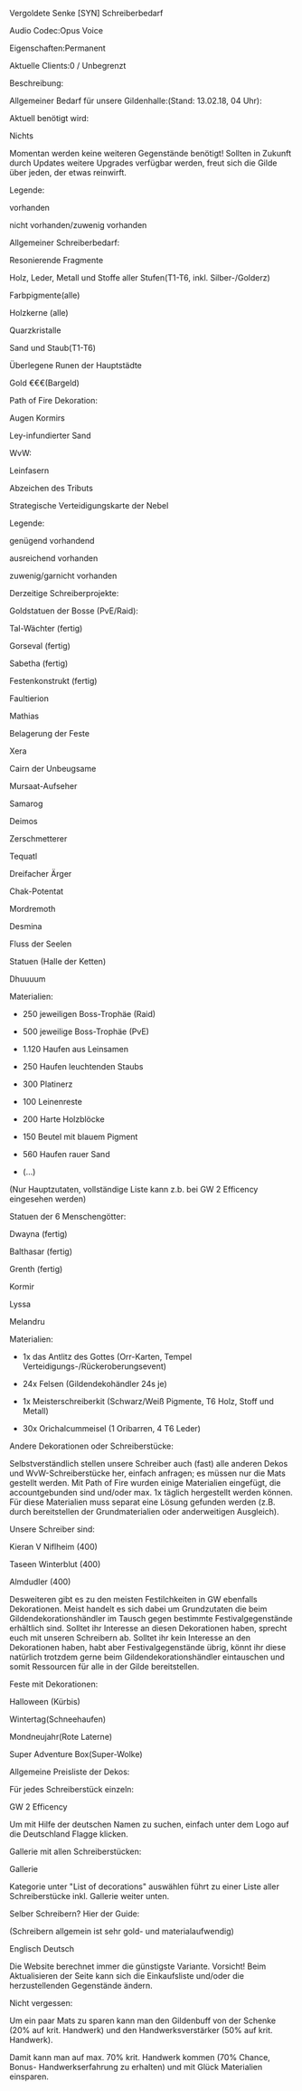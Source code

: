 

Vergoldete Senke [SYN] Schreiberbedarf

Audio Codec:Opus Voice

Eigenschaften:Permanent

Aktuelle Clients:0 / Unbegrenzt

Beschreibung:

Allgemeiner Bedarf für unsere Gildenhalle:(Stand: 13.02.18, 04 Uhr):

Aktuell benötigt wird:



Nichts

Momentan werden keine weiteren Gegenstände benötigt! Sollten in Zukunft durch Updates weitere Upgrades verfügbar werden, freut sich die Gilde über jeden, der etwas reinwirft.

Legende:

vorhanden

nicht vorhanden/zuwenig vorhanden



Allgemeiner Schreiberbedarf:



Resonierende Fragmente

Holz, Leder, Metall und Stoffe aller Stufen(T1-T6, inkl. Silber-/Golderz)

Farbpigmente(alle)

Holzkerne (alle)

Quarzkristalle

Sand und Staub(T1-T6)

Überlegene Runen der Hauptstädte

Gold €€€(Bargeld)



Path of Fire Dekoration:

Augen Kormirs

Ley-infundierter Sand

WvW:

Leinfasern

Abzeichen des Tributs

Strategische Verteidigungskarte der Nebel



Legende:

   genügend vorhandend

   ausreichend vorhanden

   zuwenig/garnicht vorhanden



Derzeitige Schreiberprojekte:

Goldstatuen der Bosse (PvE/Raid):



Tal-Wächter (fertig)

Gorseval (fertig)

Sabetha (fertig)

Festenkonstrukt (fertig)

Faultierion

Mathias

Belagerung der Feste

Xera

Cairn der Unbeugsame

Mursaat-Aufseher

Samarog

Deimos

Zerschmetterer

Tequatl

Dreifacher Ärger

Chak-Potentat

Mordremoth

Desmina

Fluss der Seelen

Statuen (Halle der Ketten)

Dhuuuum

Materialien:

 - 250 jeweiligen Boss-Trophäe (Raid)

 - 500 jeweilige Boss-Trophäe (PvE)

 - 1.120 Haufen aus Leinsamen

 - 250 Haufen leuchtenden Staubs

 - 300 Platinerz

 - 100 Leinenreste

 - 200 Harte Holzblöcke

 - 150 Beutel mit blauem Pigment

 - 560 Haufen rauer Sand

 - (...)

(Nur Hauptzutaten, vollständige Liste kann z.b. bei GW 2 Efficency eingesehen werden)

Statuen der 6 Menschengötter:



Dwayna (fertig)

Balthasar (fertig)

Grenth (fertig)

Kormir

Lyssa

Melandru



Materialien:

- 1x das Antlitz des Gottes (Orr-Karten, Tempel Verteidigungs-/Rückeroberungsevent)

- 24x Felsen (Gildendekohändler 24s je)

- 1x Meisterschreiberkit (Schwarz/Weiß Pigmente, T6 Holz, Stoff und Metall)

- 30x Orichalcummeisel (1 Oribarren, 4 T6 Leder)



Andere Dekorationen oder Schreiberstücke:

Selbstverständlich stellen unsere Schreiber auch (fast) alle anderen Dekos und WvW-Schreiberstücke her, einfach anfragen; es müssen nur die Mats gestellt werden. Mit Path of Fire wurden einige Materialien eingefügt, die accountgebunden sind und/oder max. 1x täglich hergestellt werden können. Für diese Materialien muss separat eine Lösung gefunden werden (z.B. durch bereitstellen der Grundmaterialien oder anderweitigen Ausgleich).

Unsere Schreiber sind:



Kieran V Niflheim (400)

Taseen Winterblut (400)

Almdudler (400)



Desweiteren gibt es zu den meisten Festilchkeiten in GW ebenfalls Dekorationen. Meist handelt es sich dabei um Grundzutaten die beim Gildendekorationshändler im Tausch gegen bestimmte Festivalgegenstände erhältlich sind. Solltet ihr Interesse an diesen Dekorationen haben, sprecht euch mit unseren Schreibern ab. Solltet ihr kein Interesse an den Dekorationen haben, habt aber Festivalgegenstände übrig, könnt ihr diese natürlich trotzdem gerne beim Gildendekorationshändler eintauschen und somit Ressourcen für alle in der Gilde bereitstellen.

Feste mit Dekorationen:



Halloween (Kürbis)

Wintertag(Schneehaufen)

Mondneujahr(Rote Laterne)

Super Adventure Box(Super-Wolke)



Allgemeine Preisliste der Dekos:

Für jedes Schreiberstück einzeln:



GW 2 Efficency

Um mit Hilfe der deutschen Namen zu suchen, einfach unter dem Logo auf die Deutschland Flagge klicken.

Gallerie mit allen Schreiberstücken:



Gallerie

Kategorie unter &quot;List of decorations&quot; auswählen führt zu einer Liste aller Schreiberstücke inkl. Gallerie weiter unten.

Selber Schreibern? Hier der Guide:

(Schreibern allgemein ist sehr gold- und  materialaufwendig)



Englisch     Deutsch



Die Website berechnet immer die günstigste Variante. Vorsicht! Beim Aktualisieren der Seite kann sich die Einkaufsliste und/oder die herzustellenden Gegenstände ändern.

Nicht vergessen:

Um ein paar Mats zu sparen kann man den Gildenbuff von der Schenke (20% auf krit. Handwerk) und den Handwerksverstärker (50% auf krit. Handwerk).

Damit kann man auf max. 70% krit. Handwerk kommen (70% Chance, Bonus- Handwerkserfahrung zu erhalten) und mit Glück Materialien einsparen.


